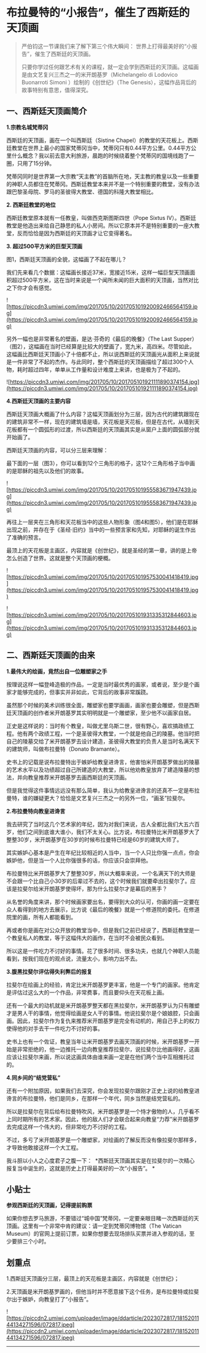 # 布拉曼特的“小报告”，催生了西斯廷的天顶画

> 严伯钧这一节课我们来了解下第三个伟大瞬间： 世界上打得最美好的“小报告”，催生了西斯廷的天顶画。 
> 
> 只要你学过任何跟艺术有关的课程，就一定会学到西斯廷的天顶画。这幅画是由文艺复兴三杰之一的米开朗基罗（Michelangelo di Lodovico Buonarroti Simoni ）绘制的《创世纪》（The Genesis），这幅作品背后的故事特别有意思，值得深究。

## 一、西斯廷天顶画简介

 **1.宗教名城梵蒂冈**

西斯廷的天顶画，画在一个叫西斯廷（Sistine Chapel）的教堂的天花板上。西斯廷教堂在世界上最小的国家梵蒂冈当中，梵蒂冈只有0.44平方公里。0.44平方公里什么概念？我以前去意大利旅游，晨跑的时候绕着整个梵蒂冈的国境线跑了一圈，只用了15分钟。

梵蒂冈同时是世界第一大宗教“天主教”的首脑所在地，天主教的教皇以及一些重要的神职人员都住在梵蒂冈。西斯廷教堂本来并不是一个特别重要的教堂，没有办法跟巴黎圣母院、罗马的圣彼得大教堂、德国的科隆大教堂相比。

 **2. 西斯廷教堂的地位**

西斯廷教堂原本就有一任教皇，叫做西克斯图斯四世（Pope Sixtus IV）。西斯廷教堂是他造出来给自己静思的私人小房间。所以它原本并不是特别重要的一座大教堂，反而恰恰是因为西斯廷的天顶画才让它变得著名。

 **3. 超过500平方米的巨型天顶画**

图1，西斯廷天顶画的全貌，这幅画了不起在哪儿？

我们先来看几个数据：这幅画长接近37米，宽接近15米，这样一幅巨型天顶画面积超过500平方米，这在当时来说是一个闻所未闻的巨大面积的天顶画，当然对比之下你才会有感觉。

![https://piccdn3.umiwi.com/img/201705/10/201705101920092466564159.jpg](https://piccdn3.umiwi.com/img/201705/10/201705101920092466564159.jpg)

另外一幅也是非常著名的壁画，是达·芬奇的《最后的晚餐》（The Last Supper）（图2），这幅画在当时已经算是比较大的壁画了，宽九米，高四米。尽管如此，这幅画比西斯廷天顶画小了十倍都不止，所以说西斯廷的天顶画光从面积上来说就是一件非常了不起的杰作。与此同时，整个西斯廷的天顶画描绘了超过300个人物，耗时超过四年，单单从工作量和设计难度上来讲，也是极为了不起的。

![https://piccdn3.umiwi.com/img/201705/10/201705101921111890374154.jpg](https://piccdn3.umiwi.com/img/201705/10/201705101921111890374154.jpg)

 **4.西斯廷天顶画的主要内容**

西斯廷天顶画大概画了什么内容？这幅天顶画划分为三层，因为古代的建筑跟现在的建筑非常不一样，现在的建筑墙是墙，天花板是天花板，但是在古代，从墙到天花板都有一个圆弧形的过渡，所以西斯廷的天顶画其实是从窗户上面的圆弧部分就开始画了。

西斯廷天顶画的内容，可以分三层来理解：

最下面的一层（图3），你可以看到12个三角形的格子，这12个三角形格子当中画的是耶稣的祖先以及他们的故事。

![https://piccdn3.umiwi.com/img/201705/10/201705101955583671947439.jpg](https://piccdn3.umiwi.com/img/201705/10/201705101955583671947439.jpg)

再往上一层夹在三角形和天花板当中的这些人物形象（图4和图5），他们是在耶稣出现之前，并存在于《圣经·旧约》当中的一些预言家和先知，对耶稣的诞生作出了准确的预言。

最顶上的天花板是主画区，内容就是《创世纪》，就是圣经的第一章，讲的是上帝怎么创造了世界。这就是整个天顶画的梗概。

![https://piccdn3.umiwi.com/img/201705/10/201705101957530041418419.jpg](https://piccdn3.umiwi.com/img/201705/10/201705101957530041418419.jpg)

![https://piccdn3.umiwi.com/img/201705/10/201705101931335312844603.jpg](https://piccdn3.umiwi.com/img/201705/10/201705101931335312844603.jpg)

## 二、西斯廷天顶画的由来

 **1.最伟大的绘画，竟然出自一位雕塑家之手**

按理说这样一幅登峰造极的作品，一定是当时最优秀的画家，或者说，至少是个画家才能够完成的，但事实并非如此，它背后的故事非常蹊跷。

虽然那个时候的美术训练很全面，雕塑家也要学画画，画家也要会雕塑，但是西斯廷天顶画的创作者米开朗基罗其实明明就是一个雕塑家，至少他不以画家自居。

正史是这样说的：当时有个教皇，叫做尤里乌斯二世，很有野心，喜欢搞政绩工程。他有两个政绩工程，一个是圣彼得大教堂，一个就是他自己的陵墓。他当时把自己的陵墓交给了米开朗基罗去设计建造，圣彼得大教堂的负责人是当时名满天下的建筑师，叫做布拉曼特（Donato Bramante）。

史书上的记载是说布拉曼特出于嫉妒给教皇进谗言，他害怕米开朗基罗做出的陵墓的艺术水平以及功绩超过自己所建造的大教堂，所以他劝教皇放弃了建造陵墓的想法，并向教皇推荐米开朗基罗去画西斯廷的天顶画。

但是我觉得这件事情远远没有那么简单，我认为给教皇进谗言的还真不一定是布拉曼特，谁的嫌疑更大？恰恰是文艺复兴三杰之一的另外一位，“画圣”拉斐尔。

 **2.布拉曼特向教皇进谗言**

我去研究了当时这几个艺术家的年纪，因为对我们来说，古人全都比我们大五六百岁，他们之间到底谁大谁小，我们不太关心。比方说，布拉曼特比米开朗基罗大了整整30岁，米开朗基罗在30岁的时候布拉曼特已经是60岁的建筑大师了。

其实嫉妒心基本是产生在年纪比较相近的人当中，当一个人只比你强一点点，你会嫉妒他，但是当一个人比你强很多的话，你应该只会崇拜他。

布拉曼特比米开朗基罗大了整整30岁，所以大概率来说，一个名满天下的大师是不会跟一个比自己小30岁的后辈过不去的，这个时候我们就要牵出拉斐尔了。应该是拉斐尔给米开朗基罗使得坏，那为什么拉斐尔才是幕后的黑手？

从名誉的角度来讲，那个时候画家要出名，要得到大众的认可，你画的画一定要在众人看得到的地方去展示，比方说《最后的晚餐》就是一个修道院的委托。在修道院里的画，所有人都能看到。

再或者你是画在对公众开放的教堂当中，但是我们之前已经说了，西斯廷教堂是一个教皇私人的教堂，等于这幅伟大的画作，在当时不会被民众看到。

所以这是一件吃力不讨好的事情。花了很多时间、很多功夫，也就几个神职人员能看到，按我们现在的观点说，流量太小，影响力出不去。

 **3.腹黑拉斐尔评估得失利弊后的报复**

拉斐尔在绘画上的经验，肯定比米开朗基罗更丰富，他是一个专门的画家。他肯定是评估过这么大的一个作品，非常费事，而且要仰头在天花板上画。

还有一个最大的动机就是米开朗基罗整天都在黑拉斐尔，米开朗基罗认为只有雕塑才是男人干的事情，他觉得绘画是女人干的事情。他说拉斐尔是个娘娘腔，只会画画。因此，拉斐尔作为复仇来推荐米开朗基罗是完全有动机的，用自己手上的权力使得他的对手去干一件吃力不讨好的事。

史书上也有一个佐证，教皇当年让米开朗基罗去画天顶画的时候，米开朗基罗一开始是非常拒绝的，他一边推托一边向教皇推荐拉斐尔，说拉斐尔比他画得好，这画应该让拉斐尔来画，所以说这画具体由谁来画一定是在他们两个当中互相推托过的。

 **4.同乡间的“结党营私”**

还有一个附加原因，如果我们去深究，你会发现拉斐尔跟刚才正史上说的给教皇进谗言的布拉曼特，他们是同乡，在那样一个年代，同乡当然是结党营私的。

所以是拉斐尔在背后给布拉曼特吹风，米开朗基罗是一个恃才傲物的人，几乎看不上同时期所有的艺术家。因此，他的敌人们才会联合起来向教皇“力荐”米开朗基罗去完成这样一个伟大的，但非常吃力不讨好的工程。

不过，多亏了米开朗基罗是一个雕塑家，对绘画的了解反而没有像拉斐尔那样多，才导致他敢接这样一个大工程。

我斗胆以小人之心度君子之腹一下：  *西斯廷天顶画其实是在拉斐尔的一次精心报复当中诞生的，这就是历史上打得最美好的一次“小报告”。 *

## 小贴士

 **参观西斯廷的天顶画，记得提前购票**

如果你想去罗马旅游，不要错过“城中国”梵蒂冈，一定要亲眼目睹一次西斯廷的天顶画。这里有一个非常中肯的建议：请一定到梵蒂冈博物馆（The Vatican Museum）的官网上提前订票，如果你想要去现场排队买票并进入参观的话，至少要排三个小时。

## 划重点

1.西斯廷天顶画分三层，最顶上的天花板是主画区，内容就是《创世纪》；

2.天顶画是米开朗基罗画的，但他当时并不愿意接下这个任务，是布拉曼特或拉斐尔出于嫉妒，向教皇打了“小报告”。


![https://piccdn2.umiwi.com/uploader/image/ddarticle/2023072817/1815201144134271596/072817.jpeg](https://piccdn2.umiwi.com/uploader/image/ddarticle/2023072817/1815201144134271596/072817.jpeg)

---
